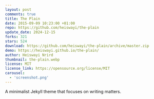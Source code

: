```yaml
---
layout: post
comments: true
title: The Plain
date: 2015-09-09 10:23:00 +01:00
repo: https://github.com/heiswayi/the-plain
update_date: 2024-12-15
forks: 321
stars: 524
download: https://github.com/heiswayi/the-plain/archive/master.zip
demo: https://heiswayi.github.io/the-plain/
author: Heiswayi Nrird
thumbnail: the-plain.webp
license: MIT
license_link: https://opensource.org/license/MIT
carousel:
  - 'screenshot.png'
---
```


A minimalist Jekyll theme that focuses on writing matters.
